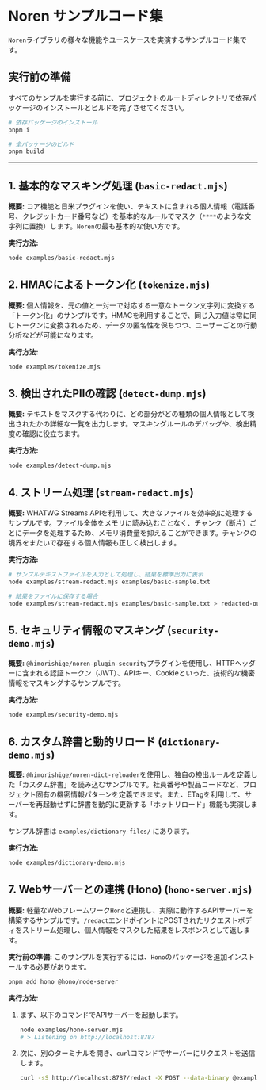 # Noren サンプルコード集

`Noren`ライブラリの様々な機能やユースケースを実演するサンプルコード集です。

## 実行前の準備

すべてのサンプルを実行する前に、プロジェクトのルートディレクトリで依存パッケージのインストールとビルドを完了させてください。

```sh
# 依存パッケージのインストール
pnpm i

# 全パッケージのビルド
pnpm build
```

---

## 1. 基本的なマスキング処理 (`basic-redact.mjs`)

**概要:**
コア機能と日米プラグインを使い、テキストに含まれる個人情報（電話番号、クレジットカード番号など）を基本的なルールでマスク（`****`のような文字列に置換）します。`Noren`の最も基本的な使い方です。

**実行方法:**
```sh
node examples/basic-redact.mjs
```

## 2. HMACによるトークン化 (`tokenize.mjs`)

**概要:**
個人情報を、元の値と一対一で対応する一意なトークン文字列に変換する「トークン化」のサンプルです。HMACを利用することで、同じ入力値は常に同じトークンに変換されるため、データの匿名性を保ちつつ、ユーザーごとの行動分析などが可能になります。

**実行方法:**
```sh
node examples/tokenize.mjs
```

## 3. 検出されたPIIの確認 (`detect-dump.mjs`)

**概要:**
テキストをマスクする代わりに、どの部分がどの種類の個人情報として検出されたかの詳細な一覧を出力します。マスキングルールのデバッグや、検出精度の確認に役立ちます。

**実行方法:**
```sh
node examples/detect-dump.mjs
```

## 4. ストリーム処理 (`stream-redact.mjs`)

**概要:**
WHATWG Streams APIを利用して、大きなファイルを効率的に処理するサンプルです。ファイル全体をメモリに読み込むことなく、チャンク（断片）ごとにデータを処理するため、メモリ消費量を抑えることができます。チャンクの境界をまたいで存在する個人情報も正しく検出します。

**実行方法:**
```sh
# サンプルテキストファイルを入力として処理し、結果を標準出力に表示
node examples/stream-redact.mjs examples/basic-sample.txt

# 結果をファイルに保存する場合
node examples/stream-redact.mjs examples/basic-sample.txt > redacted-output.txt
```

## 5. セキュリティ情報のマスキング (`security-demo.mjs`)

**概要:**
`@himorishige/noren-plugin-security`プラグインを使用し、HTTPヘッダーに含まれる認証トークン（JWT）、APIキー、Cookieといった、技術的な機密情報をマスキングするサンプルです。

**実行方法:**
```sh
node examples/security-demo.mjs
```

## 6. カスタム辞書と動的リロード (`dictionary-demo.mjs`)

**概要:**
`@himorishige/noren-dict-reloader`を使用し、独自の検出ルールを定義した「カスタム辞書」を読み込むサンプルです。社員番号や製品コードなど、プロジェクト固有の機密情報パターンを定義できます。また、ETagを利用して、サーバーを再起動せずに辞書を動的に更新する「ホットリロード」機能も実演します。

サンプル辞書は `examples/dictionary-files/` にあります。

**実行方法:**
```sh
node examples/dictionary-demo.mjs
```

## 7. Webサーバーとの連携 (Hono) (`hono-server.mjs`)

**概要:**
軽量なWebフレームワーク`Hono`と連携し、実際に動作するAPIサーバーを構築するサンプルです。`/redact`エンドポイントにPOSTされたリクエストボディをストリーム処理し、個人情報をマスクした結果をレスポンスとして返します。

**実行前の準備:**
このサンプルを実行するには、`Hono`のパッケージを追加インストールする必要があります。
```sh
pnpm add hono @hono/node-server
```

**実行方法:**
1.  まず、以下のコマンドでAPIサーバーを起動します。
    ```sh
    node examples/hono-server.mjs
    # > Listening on http://localhost:8787
    ```
2.  次に、別のターミナルを開き、`curl`コマンドでサーバーにリクエストを送信します。
    ```sh
    curl -sS http://localhost:8787/redact -X POST --data-binary @examples/basic-sample.txt
    ```